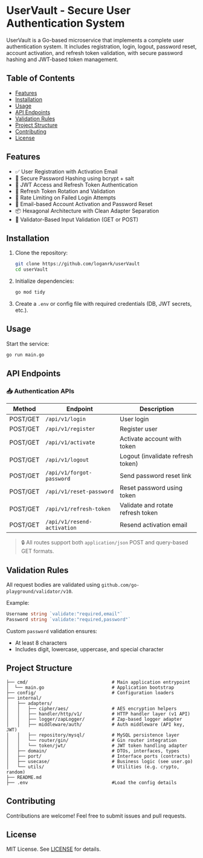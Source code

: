# UserVault - Secure User Authentication System

UserVault is a Go-based microservice that implements a complete user authentication system. It includes registration, login, logout, password reset, account activation, and refresh token validation, with secure password hashing and JWT-based token management.

## Table of Contents
- [Features](#features)
- [Installation](#installation)
- [Usage](#usage)
- [API Endpoints](#api-endpoints)
- [Validation Rules](#validation-rules)
- [Project Structure](#project-structure)
- [Contributing](#contributing)
- [License](#license)

## Features

- ✅ User Registration with Activation Email
- 🔐 Secure Password Hashing using bcrypt + salt
- 🔑 JWT Access and Refresh Token Authentication
- 🔁 Refresh Token Rotation and Validation
- 🧠 Rate Limiting on Failed Login Attempts
- 📧 Email-based Account Activation and Password Reset
- 📦 Hexagonal Architecture with Clean Adapter Separation
- 🧪 Validator-Based Input Validation (GET or POST)

## Installation

1. Clone the repository:

    ```sh
    git clone https://github.com/loganrk/userVault
    cd userVault
    ```

2. Initialize dependencies:

    ```sh
    go mod tidy
    ```

3. Create a `.env` or config file with required credentials (DB, JWT secrets, etc.).

## Usage

Start the service:

```sh
go run main.go
```

## API Endpoints

### 📥 Authentication APIs

| Method   | Endpoint                    | Description                         |
|----------|-----------------------------|-------------------------------------|
| POST/GET | `/api/v1/login`             | User login                          |
| POST/GET | `/api/v1/register`          | Register user                       |
| POST/GET | `/api/v1/activate`          | Activate account with token         |
| POST/GET | `/api/v1/logout`            | Logout (invalidate refresh token)   |
| POST/GET | `/api/v1/forgot-password`   | Send password reset link            |
| POST/GET | `/api/v1/reset-password`    | Reset password using token          |
| POST/GET | `/api/v1/refresh-token`     | Validate and rotate refresh token   |
| POST/GET | `/api/v1/resend-activation` | Resend activation email             |

> 🔒 All routes support both `application/json` POST and query-based GET formats.

## Validation Rules

All request bodies are validated using `github.com/go-playground/validator/v10`.

Example:
```go
Username string `validate:"required,email"`
Password string `validate:"required,password"`
```

Custom `password` validation ensures:
- At least 8 characters
- Includes digit, lowercase, uppercase, and special character

## Project Structure

```text
├── cmd/                               # Main application entrypoint
│  └── main.go                         # Application bootstrap
├── config/                            # Configuration loaders
├── internal/
│   ├── adapters/
│   │   ├── cipher/aes/                # AES encryption helpers
│   │   ├── handler/http/v1/           # HTTP handler layer (v1 API)
│   │   ├── logger/zapLogger/          # Zap-based logger adapter
│   │   ├── middleware/auth/           # Auth middleware (API key, JWT)
│   │   ├── repository/mysql/          # MySQL persistence layer
│   │   └── router/gin/                # Gin router integration
│   │   └── token/jwt/                 # JWT token handling adapter
│   ├── domain/                        # DTOs, interfaces, types
│   ├── port/                          # Interface ports (contracts)
│   ├── usecase/                       # Business logic (see user.go)
│   └── utils/                         # Utilities (e.g. crypto, random)
├── README.md
├── .env                               #Load the config details
```

## Contributing

Contributions are welcome! Feel free to submit issues and pull requests.

## License

MIT License. See [LICENSE](LICENSE) for details.